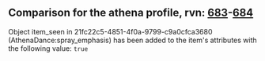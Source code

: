 ## Comparison for the athena profile, rvn: [683](https://github.com/PRO100KatYT/FortniteProfileRevisions/tree/main/profiles/athena/683%20athena.json)-[684](https://github.com/PRO100KatYT/FortniteProfileRevisions/tree/main/profiles/athena/684%20athena.json)

Object item_seen in 21fc22c5-4851-4f0a-9799-c9a0cfca3680 (AthenaDance:spray_emphasis) has been added to the item's attributes with the following value: `true`
<br><br>
